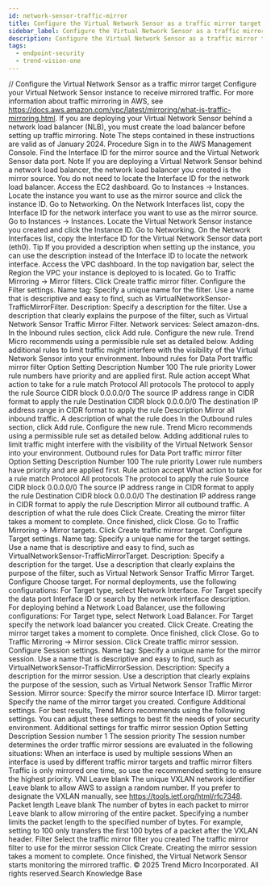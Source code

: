 ```yaml
---
id: network-sensor-traffic-mirror
title: Configure the Virtual Network Sensor as a traffic mirror target
sidebar_label: Configure the Virtual Network Sensor as a traffic mirror target
description: Configure the Virtual Network Sensor as a traffic mirror target
tags:
  - endpoint-security
  - trend-vision-one
---
```


/*<![CDATA[*/ $('#title').html($('meta[name=map-description]').attr('content')); /*]]>*/ Configure the Virtual Network Sensor as a traffic mirror target Configure your Virtual Network Sensor instance to receive mirrored traffic. For more information about traffic mirroring in AWS, see https://docs.aws.amazon.com/vpc/latest/mirroring/what-is-traffic-mirroring.html. If you are deploying your Virtual Network Sensor behind a network load balancer (NLB), you must create the load balancer before setting up traffic mirroring. Note The steps contained in these instructions are valid as of January 2024. Procedure Sign in to the AWS Management Console. Find the Interface ID for the mirror source and the Virtual Network Sensor data port. Note If you are deploying a Virtual Network Sensor behind a network load balancer, the network load balancer you created is the mirror source. You do not need to locate the Interface ID for the network load balancer. Access the EC2 dashboard. Go to Instances → Instances. Locate the instance you want to use as the mirror source and click the instance ID. Go to Networking. On the Network Interfaces list, copy the Interface ID for the network interface you want to use as the mirror source. Go to Instances → Instances. Locate the Virtual Network Sensor instance you created and click the Instance ID. Go to Networking. On the Network Interfaces list, copy the Interface ID for the Virtual Network Sensor data port (eth0). Tip If you provided a description when setting up the instance, you can use the description instead of the Interface ID to locate the network interface. Access the VPC dashboard. In the top navigation bar, select the Region the VPC your instance is deployed to is located. Go to Traffic Mirroring → Mirror filters. Click Create traffic mirror filter. Configure the Filter settings. Name tag: Specify a unique name for the filter. Use a name that is descriptive and easy to find, such as VirtualNetworkSensor-TrafficMirrorFilter. Description: Specify a description for the filter. Use a description that clearly explains the purpose of the filter, such as Virtual Network Sensor Traffic Mirror Filter. Network services: Select amazon-dns. In the Inbound rules section, click Add rule. Configure the new rule. Trend Micro recommends using a permissible rule set as detailed below. Adding additional rules to limit traffic might interfere with the visibility of the Virtual Network Sensor into your environment. Inbound rules for Data Port traffic mirror filter Option Setting Description Number 100 The rule priority Lower rule numbers have priority and are applied first. Rule action accept What action to take for a rule match Protocol All protocols The protocol to apply the rule Source CIDR block 0.0.0.0/0 The source IP address range in CIDR format to apply the rule Destination CIDR block 0.0.0.0/0 The destination IP address range in CIDR format to apply the rule Description Mirror all inbound traffic. A description of what the rule does In the Outbound rules section, click Add rule. Configure the new rule. Trend Micro recommends using a permissible rule set as detailed below. Adding additional rules to limit traffic might interfere with the visibility of the Virtual Network Sensor into your environment. Outbound rules for Data Port traffic mirror filter Option Setting Description Number 100 The rule priority Lower rule numbers have priority and are applied first. Rule action accept What action to take for a rule match Protocol All protocols The protocol to apply the rule Source CIDR block 0.0.0.0/0 The source IP address range in CIDR format to apply the rule Destination CIDR block 0.0.0.0/0 The destination IP address range in CIDR format to apply the rule Description Mirror all outbound traffic. A description of what the rule does Click Create. Creating the mirror filter takes a moment to complete. Once finished, click Close. Go to Traffic Mirroring → Mirror targets. Click Create traffic mirror target. Configure Target settings. Name tag: Specify a unique name for the target settings. Use a name that is descriptive and easy to find, such as VirtualNetworkSensor-TrafficMirrorTarget. Description: Specify a description for the target. Use a description that clearly explains the purpose of the filter, such as Virtual Network Sensor Traffic Mirror Target. Configure Choose target. For normal deployments, use the following configurations: For Target type, select Network Interface. For Target specify the data port Interface ID or search by the network interface description. For deploying behind a Network Load Balancer, use the following configurations: For Target type, select Network Load Balancer. For Target specify the network load balancer you created. Click Create. Creating the mirror target takes a moment to complete. Once finished, click Close. Go to Traffic Mirroring → Mirror session. Click Create traffic mirror session. Configure Session settings. Name tag: Specify a unique name for the mirror session. Use a name that is descriptive and easy to find, such as VirtualNetworkSensor-TrafficMirrorSession. Description: Specify a description for the mirror session. Use a description that clearly explains the purpose of the session, such as Virtual Network Sensor Traffic Mirror Session. Mirror source: Specify the mirror source Interface ID. Mirror target: Specify the name of the mirror target you created. Configure Additional settings. For best results, Trend Micro recommends using the following settings. You can adjust these settings to best fit the needs of your security environment. Additional settings for traffic mirror session Option Setting Description Session number 1 The session priority The session number determines the order traffic mirror sessions are evaluated in the following situations: When an interface is used by multiple sessions When an interface is used by different traffic mirror targets and traffic mirror filters Traffic is only mirrored one time, so use the recommended setting to ensure the highest priority. VNI Leave blank The unique VXLAN network identifier Leave blank to allow AWS to assign a random number. If you prefer to designate the VXLAN manually, see https://tools.ietf.org/html/rfc7348. Packet length Leave blank The number of bytes in each packet to mirror Leave blank to allow mirroring of the entire packet. Specifying a number limits the packet length to the specified number of bytes. For example, setting to 100 only transfers the first 100 bytes of a packet after the VXLAN header. Filter Select the traffic mirror filter you created The traffic mirror filter to use for the mirror session Click Create. Creating the mirror session takes a moment to complete. Once finished, the Virtual Network Sensor starts monitoring the mirrored traffic. © 2025 Trend Micro Incorporated. All rights reserved.Search Knowledge Base